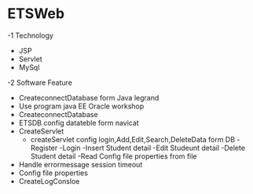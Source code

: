 # ETSWeb
-1 Technology
   -  JSP
   -  Servlet
   -  MySql
   
-2 Software Feature
   - CreateconnectDatabase form Java legrand
   - Use program java EE Oracle workshop
   - CreateconnectDatabase  
   - ETSDB  config datateble form navicat 
   - CreateServlet  
      - createServlet  config login,Add,Edit,Search,DeleteData form DB
      -Register
      -Login
      -Insert Student detail
      -Edit Studeunt detail
      -Delete Student detail
      -Read Config file properties from file
- Handle errormessage session timeout
- Config file properties
- CreateLogConsloe
